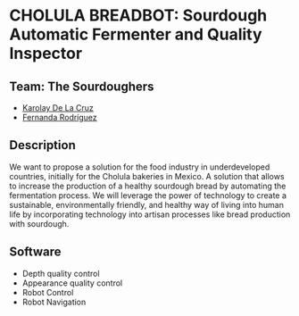 # CHOLULA BREADBOT: Sourdough Automatic Fermenter and Quality Inspector

## Team: The Sourdoughers
- [Karolay De La Cruz](https://www.linkedin.com/in/karolay-de-la-cruz/)
- [Fernanda Rodríguez](https://www.linkedin.com/in/mfernandaroeg/)


## Description
We want to propose a solution for the food industry in underdeveloped countries, initially for the Cholula bakeries in Mexico. A solution that allows to increase the production of a healthy sourdough bread by automating the fermentation process.
We will leverage the power of technology to create a sustainable, environmentally friendly, and healthy way of living into human life by incorporating technology into artisan processes like bread production with sourdough. 

## Software
- Depth quality control
- Appearance quality control
- Robot Control 
- Robot Navigation


